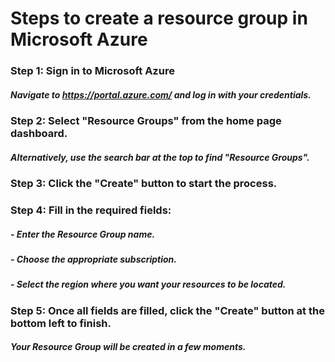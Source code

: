 # Steps to create a resource group in Microsoft Azure
### Step 1: Sign in to Microsoft Azure
##### Navigate to https://portal.azure.com/ and log in with your credentials.

### Step 2: Select "Resource Groups" from the home page dashboard.
##### Alternatively, use the search bar at the top to find "Resource Groups".

### Step 3: Click the "Create" button to start the process.

### Step 4: Fill in the required fields:
##### - Enter the Resource Group name.
##### - Choose the appropriate subscription.
##### - Select the region where you want your resources to be located.

### Step 5: Once all fields are filled, click the "Create" button at the bottom left to finish.
##### Your Resource Group will be created in a few moments.
